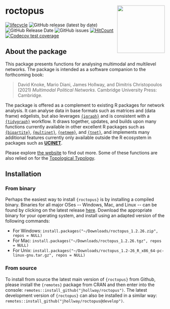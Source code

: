 
# roctopus <img src="figures/man/roctopus.png" align="right" width="150"/>

<!-- badges: start -->
[![lifecycle](https://img.shields.io/badge/lifecycle-experimental-orange.svg)](https://www.tidyverse.org/lifecycle/#experimental)
![GitHub release (latest by date)](https://img.shields.io/github/v/release/jhollway/roctopus)
![GitHub Release Date](https://img.shields.io/github/release-date/jhollway/roctopus)
![GitHub issues](https://img.shields.io/github/issues-raw/jhollway/roctopus)
[![HitCount](http://hits.dwyl.com/jhollway/roctopus.svg)](http://hits.dwyl.com/jhollway/roctopus)
[![Codecov test coverage](https://codecov.io/gh/jhollway/roctopus/branch/main/graph/badge.svg)](https://codecov.io/gh/jhollway/roctopus?branch=main)
<!-- ![GitHub All Releases](https://img.shields.io/github/downloads/jhollway/roctopus/total) -->
<!-- badges: end -->

## About the package

This package presents functions for analysing multimodal and multilevel networks.
The package is intended as a software companion to the forthcoming book:

> David Knoke, Mario Diani, James Hollway, and Dimitris Christopoulos (2021) *Multimodal Political Networks*. Cambridge University Press: Cambridge.

The package is offered as a complement to existing R packages for network analysis.
It can analyse data in base formats such as matrices and (data frame) edgelists,
but also leverages [`{igraph}`](https://igraph.org/r/) and is consistent with a [`{tidygraph}`](https://tidygraph.data-imaginist.com/index.html) workflow.
It draws together, updates, and builds upon many functions currently available in
other excellent R packages such as 
[`{bipartite}`](https://github.com/biometry/bipartite), 
[`{multinet}`](https://cran.r-project.org/web/packages/multinet/multinet.pdf), 
[`{netmem}`](https://github.com/anespinosa/netmem), 
and [`{tnet}`](https://toreopsahl.com/tnet/),
and implements many additional features currently only available outside the R ecosystem
in packages such as [**UCINET**](https://sites.google.com/site/ucinetsoftware/downloads).

Please explore [the website](https://jhollway.github.io/roctopus/) to find out more.
Some of these functions are also relied on for the [Topological Typology](https://jhollway.shinyapps.io/TopoTypo/).

## Installation

### From binary

Perhaps the easiest way to install `{roctopus}` is by installing a compiled binary.
Binaries for all major OSes -- Windows, Mac, and Linux -- 
can be found by clicking on the latest release [here](https://github.com/snlab-nl/rsiena/releases/latest).
Download the appropriate binary for your operating system,
and install using an adapted version of the following commands:

- For Windows: `install.packages("~/Downloads/roctopus_1.2.26.zip", repos = NULL)`
- For Mac: `install.packages("~/Downloads/roctopus_1.2.26.tgz", repos = NULL)`
- For Unix: `install.packages("~/Downloads/roctopus_1.2-26_R_x86_64-pc-linux-gnu.tar.gz", repos = NULL)`

### From source

To install from source the latest main version of `{roctopus}` from Github, 
please install the `{remotes}` package from CRAN and then enter into the console: 
`remotes::install_github("jhollway/roctopus")`.
The latest development version of `{roctopus}` can also be installed in a similar way: 
`remotes::install_github("jhollway/roctopus@develop")`.

